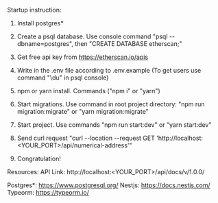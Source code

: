 Startup instruction:

1. Install postgres\*

2. Create a psql database. Use console command
   "psql --dbname=postgres",
   then "CREATE DATABASE etherscan;"

3. Get free api key from https://etherscan.io/apis

4. Write in the .env file according to .env.example
   (To get users use command "\du" in psql console)

5. npm or yarn install. Commands ("npm i" or "yarn")

6. Start migrations. Use command in root project directory:
   "npm run migration:migrate" or "yarn migration:migrate"

7. Start project. Use commands "npm run start:dev" or "yarn start:dev"

8. Send curl request "curl --location --request GET 'http://localhost:<YOUR_PORT>/api/numerical-address'"

9. Congratulation!

Resources:
API Link: http://localhost:<YOUR_PORT>/api/docs/v/1.0.0/

Postgres\*: https://www.postgresql.org/
Nestjs: https://docs.nestjs.com/
Typeorm: https://typeorm.io/
